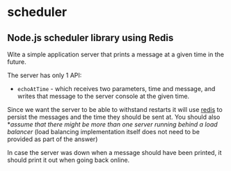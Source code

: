 # scheduler
## Node.js scheduler library using Redis

Wite a simple application server that prints a message at a given time in the future.

The server has only 1 API:

- ```echoAtTime``` - which receives two parameters, time and message, and writes that message to the server console at the given time.

Since we want the server to be able to withstand restarts it will use [redis](https://redis.io) to persist the messages and the time they should be sent at. You should also **assume that there might be more than one server running behind a load balancer* (load balancing implementation itself does not need to be provided as part of the answer)

In case the server was down when a message should have been printed, it should print it out when going back online.
